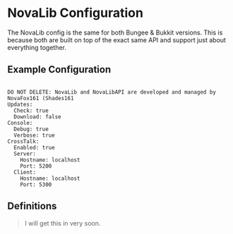 # NovaLib Configuration
The NovaLib config is the same for both Bungee & Bukkit versions. This is because both are built on top of the exact same API and support just about everything together.

## Example Configuration
<code YAML>
DO NOT DELETE: NovaLib and NovaLibAPI are developed and managed by NovaFox161 (Shades161
Updates:
  Check: true
  Download: false
Console:
  Debug: true
  Verbose: true
CrossTalk:
  Enabled: true
  Server:
    Hostname: localhost
    Port: 5200
  Client:
    Hostname: localhost
    Port: 5300
</code>

## Definitions
> I will get this in very soon. 